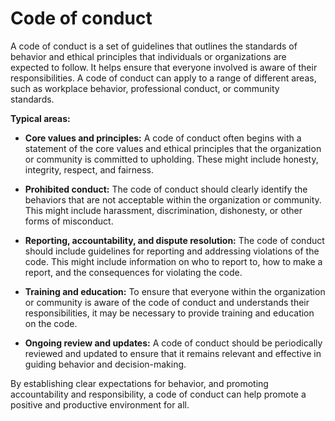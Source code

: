 # Code of conduct

A code of conduct is a set of guidelines that outlines the standards of behavior and ethical principles that individuals or organizations are expected to follow. It helps ensure that everyone involved is aware of their responsibilities. A code of conduct can apply to a range of different areas, such as workplace behavior, professional conduct, or community standards.

**Typical areas:**

* **Core values and principles:** A code of conduct often begins with a statement of the core values and ethical principles that the organization or community is committed to upholding. These might include honesty, integrity, respect, and fairness.

* **Prohibited conduct:** The code of conduct should clearly identify the behaviors that are not acceptable within the organization or community. This might include harassment, discrimination, dishonesty, or other forms of misconduct.

* **Reporting, accountability, and dispute resolution:** The code of conduct should include guidelines for reporting and addressing violations of the code. This might include information on who to report to, how to make a report, and the consequences for violating the code.

* **Training and education:** To ensure that everyone within the organization or community is aware of the code of conduct and understands their responsibilities, it may be necessary to provide training and education on the code.

* **Ongoing review and updates:** A code of conduct should be periodically reviewed and updated to ensure that it remains relevant and effective in guiding behavior and decision-making.

By establishing clear expectations for behavior, and promoting accountability and responsibility, a code of conduct can help promote a positive and productive environment for all.

